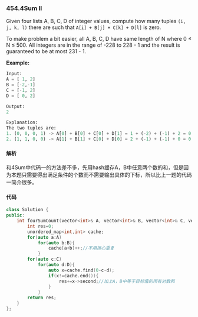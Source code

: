 ### 454.4Sum II

Given four lists A, B, C, D of integer values, compute how many tuples `(i, j, k, l)` there are such that `A[i] + B[j] + C[k] + D[l]` is zero.

To make problem a bit easier, all A, B, C, D have same length of N where 0 ≤ N ≤ 500. All integers are in the range of -228 to 228 - 1 and the result is guaranteed to be at most 231 - 1.

**Example:**

```python
Input:
A = [ 1, 2]
B = [-2,-1]
C = [-1, 2]
D = [ 0, 2]

Output:
2

Explanation:
The two tuples are:
1. (0, 0, 0, 1) -> A[0] + B[0] + C[0] + D[1] = 1 + (-2) + (-1) + 2 = 0
2. (1, 1, 0, 0) -> A[1] + B[1] + C[0] + D[0] = 2 + (-1) + (-1) + 0 = 0
```

#### 解析

和4Sum中代码一的方法差不多，先用hash缓存A，B中任意两个数的和，但是因为本题只需要得出满足条件的个数而不需要输出具体的下标，所以比上一题的代码一简介很多。

#### 代码

```c++
class Solution {
public:
    int fourSumCount(vector<int>& A, vector<int>& B, vector<int>& C, vector<int>& D) {
        int res=0;
        unordered_map<int,int> cache;
        for(auto a:A)
            for(auto b:B){
                cache[a+b]++;//不用担心重复
            }
        for(auto c:C)
            for(auto d:D){
                auto x=cache.find(0-c-d);
                if(x!=cache.end()){
                    res+=x->second;//加上A，B中等于目标值的所有对数和
                }
            }
        return res;
    }
};
```

### 